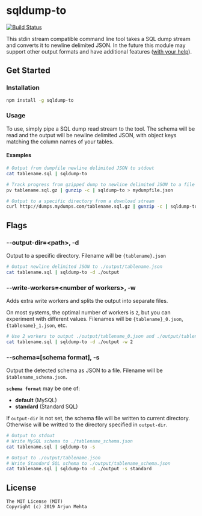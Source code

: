 # sqldump-to
[![Build Status](https://travis-ci.org/arjunmehta/node-sqldump-to-json.svg?branch=master)](https://travis-ci.org/arjunmehta/node-sqldump-to-json)

This stdin stream compatible command line tool takes a SQL dump stream and converts it to newline delimited JSON. In the future this module may support other output formats and have additional features ([with your help](https://github.com/arjunmehta/node-sqldump-to-json/issues)).

## Get Started
### Installation
```bash
npm install -g sqldump-to
```

### Usage
To use, simply pipe a SQL dump read stream to the tool. The schema will be read and the output will be newline delimited JSON, with object keys matching the column names of your tables.


#### Examples
```bash
# Output from dumpfile newline delimited JSON to stdout
cat tablename.sql | sqldump-to
```
```bash
# Track progress from gzipped dump to newline delimited JSON to a file
pv tablename.sql.gz | gunzip -c | sqldump-to > mydumpfile.json
```
```bash
# Output to a specific directory from a download stream
curl http://dumps.mydumps.com/tablename.sql.gz | gunzip -c | sqldump-to -d ./output
```

## Flags
### --output-dir=\<path>, -d
Output to a specific directory. Filename will be `{tablename}.json`

```bash
# Output newline delimited JSON to ./output/tablename.json
cat tablename.sql | sqldump-to -d ./output
```

### --write-workers=\<number of workers>, -w
Adds extra write workers and splits the output into separate files.

On most systems, the optimal number of workers is `2`, but you can experiment with different values. Filenames will be `{tablename}_0.json`, `{tablename}_1.json`, etc.

```bash
# Use 2 workers to output ./output/tablename_0.json and ./output/tablename_1.json
cat tablename.sql | sqldump-to -d ./output -w 2
```

### --schema=\[schema format], -s
Output the detected schema as JSON to a file. Filename will be `$tablename_schema.json`.

**`schema format`** may be one of:
- **default** (MySQL)
- **standard**  (Standard SQL)

If `output-dir` is not set, the schema file will be written to current directory. Otherwise will be writted to the directory specified in `output-dir`.

```bash
# Output to stdout
# Write MySQL schema to ./tablename_schema.json
cat tablename.sql | sqldump-to -s
```
```bash
# Output to ./output/tablename.json
# Write Standard SQL schema to ./output/tablename_schema.json
cat tablename.sql | sqldump-to -d ./output -s standard
```

## License
```
The MIT License (MIT)
Copyright (c) 2019 Arjun Mehta
```
